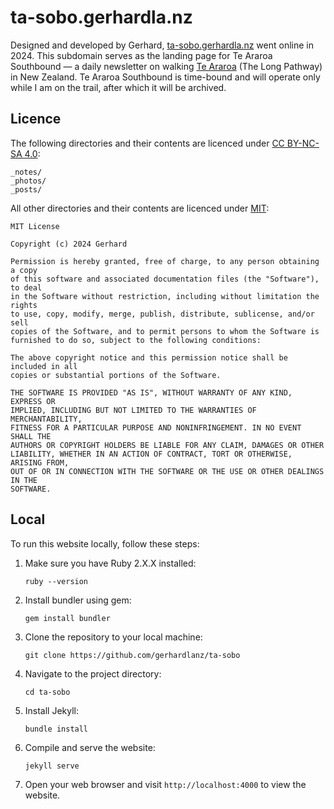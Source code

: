 # ta-sobo.gerhardla.nz

Designed and developed by Gerhard, [ta-sobo.gerhardla.nz](ta-sobo.gerhardla.nz) went online in 2024. This subdomain serves as the landing page for  Te Araroa Southbound — a daily newsletter on walking [Te Araroa](https://www.teararoa.org.nz/) (The Long Pathway) in New Zealand. Te Araroa Southbound is time-bound and will operate only while I am on the trail, after which it will be archived.

## Licence

The following directories and their contents are licenced under [CC BY-NC-SA 4.0](https://creativecommons.org/licenses/by-nc-sa/4.0/):

```
_notes/
_photos/
_posts/
```

All other directories and their contents are licenced under [MIT](https://opensource.org/license/mit):

```
MIT License

Copyright (c) 2024 Gerhard

Permission is hereby granted, free of charge, to any person obtaining a copy
of this software and associated documentation files (the "Software"), to deal
in the Software without restriction, including without limitation the rights
to use, copy, modify, merge, publish, distribute, sublicense, and/or sell
copies of the Software, and to permit persons to whom the Software is
furnished to do so, subject to the following conditions:

The above copyright notice and this permission notice shall be included in all
copies or substantial portions of the Software.

THE SOFTWARE IS PROVIDED "AS IS", WITHOUT WARRANTY OF ANY KIND, EXPRESS OR
IMPLIED, INCLUDING BUT NOT LIMITED TO THE WARRANTIES OF MERCHANTABILITY,
FITNESS FOR A PARTICULAR PURPOSE AND NONINFRINGEMENT. IN NO EVENT SHALL THE
AUTHORS OR COPYRIGHT HOLDERS BE LIABLE FOR ANY CLAIM, DAMAGES OR OTHER
LIABILITY, WHETHER IN AN ACTION OF CONTRACT, TORT OR OTHERWISE, ARISING FROM,
OUT OF OR IN CONNECTION WITH THE SOFTWARE OR THE USE OR OTHER DEALINGS IN THE
SOFTWARE.
```

## Local

To run this website locally, follow these steps:

1. Make sure you have Ruby 2.X.X installed:
    ```
    ruby --version
    ```

2. Install bundler using gem:
    ```
    gem install bundler
    ```

3. Clone the repository to your local machine:
    ```
    git clone https://github.com/gerhardlanz/ta-sobo
    ```

4. Navigate to the project directory:
    ```
    cd ta-sobo
    ```

5. Install Jekyll:
    ```
    bundle install  
    ```

5. Compile and serve the website:
    ```
    jekyll serve
    ```

6. Open your web browser and visit `http://localhost:4000` to view the website.
